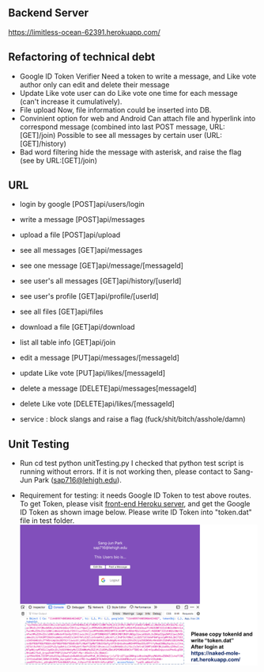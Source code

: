 ## Backend Server
https://limitless-ocean-62391.herokuapp.com/

## Refactoring of technical debt
- Google ID Token Verifier
Need a token to write a message, and Like vote
author only can edit and delete their message
- Update Like vote 
user can do Like vote one time for each message (can't increase it cumulatively).
- File upload
Now, file information could be inserted into DB.
- Convinient option for web and Android
Can attach file and hyperlink into correspond message (combined into last POST message, URL: [GET]/join) 
Possible to see all messages by certain user (URL: [GET]/history)
- Bad word filtering
hide the message with asterisk, and raise the flag (see by URL:[GET]/join)


## URL
- login by google         [POST]api/users/login
- write a message         [POST]api/messages
- upload a file           [POST]api/upload

- see all messages        [GET]api/messages
- see one message         [GET]api/message/[messageId]
- see user's all messages [GET]api/history/[userId]
- see user's profile      [GET]api/profile/[userId]
- see all files           [GET]api/files
- download a file         [GET]api/download
- list all table info     [GET]api/join

- edit a message          [PUT]api/messages/[messageId]
- update Like vote        [PUT]api/likes/[messageId]

- delete a message        [DELETE]api/messages[messageId]
- delete Like vote        [DELETE]api/likes/[messageId]

- service
: block slangs and raise a flag (fuck/shit/bitch/asshole/damn)

## Unit Testing
- Run
cd test
python unitTesting.py
I checked that python test script is running without errors. If it is not working then, please contact to Sang-Jun Park (sap716@lehigh.edu).

- Requirement for testing: 
it needs Google ID Token to test above routes.
To get Token, please visit [front-end Heroku server](https://naked-mole-rat.herokuapp.com/), and get the Google ID Token as shown image below.
Please write ID Token into "token.dat" file in test folder.
![Image](./UnitTesting.png)
